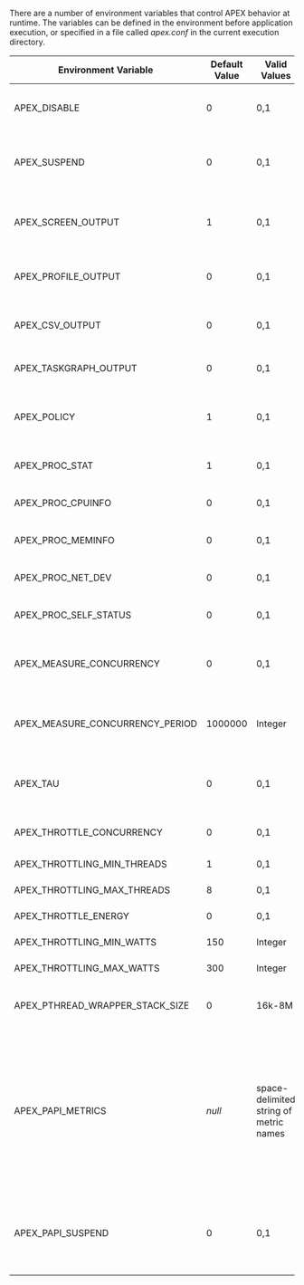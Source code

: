 There are a number of environment variables that control APEX behavior
at runtime. The variables can be defined in the environment before 
application execution, or specified in a file called *apex.conf* in the
current execution directory.

| Environment Variable | Default Value | Valid Values | Description |
| -------------------- | -- | -- | -------------------------------- |
| APEX_DISABLE | 0 | 0,1 | Disable APEX during the application execution |
| APEX_SUSPEND | 0 | 0,1 | Suspend APEX timers and counters during the application execution |
| APEX_SCREEN_OUTPUT | 1 | 0,1 | Output APEX options at entry, and performance summary at exit |
| APEX_PROFILE_OUTPUT | 0 | 0,1 | Output TAU profile of performance summary |
| APEX_CSV_OUTPUT | 0 | 0,1 | Output CSV profile of performance summary |
| APEX_TASKGRAPH_OUTPUT | 0 | 0,1 | Output graphviz reduced taskgraph |
| APEX_POLICY | 1 | 0,1 | Enable APEX policy listener and execute registered policies |
| APEX_PROC_STAT | 1 | 0,1 | Periodically read data from /proc/stat |
| APEX_PROC_CPUINFO | 0 | 0,1 | Read data (once) from /proc/cpuinfo |
| APEX_PROC_MEMINFO | 0 | 0,1 | Periodically read data from /proc/meminfo |
| APEX_PROC_NET_DEV | 0 | 0,1 | Periodically read data from /proc/net/dev |
| APEX_PROC_SELF_STATUS | 0 | 0,1 | Periodically read data from /proc/self/status |
| APEX_MEASURE_CONCURRENCY | 0 | 0,1 | Periodically sample thread activity and output report at exit |
| APEX_MEASURE_CONCURRENCY_PERIOD | 1000000 | Integer | Thread concurrency sampling period, in microseconds |
| APEX_TAU | 0 | 0,1 | Enable TAU profiling (if APEX is configured with TAU). |
| APEX_THROTTLE_CONCURRENCY | 0 | 0,1 | Enable thread concurrency throttling |
| APEX_THROTTLING_MIN_THREADS | 1 | 0,1 | Minimum threads allowed |
| APEX_THROTTLING_MAX_THREADS | 8 | 0,1 | Maximum threads allowed |
| APEX_THROTTLE_ENERGY | 0 | 0,1 | Enable energy throttling |
| APEX_THROTTLING_MIN_WATTS | 150 | Integer | Minimum Watt threshold |
| APEX_THROTTLING_MAX_WATTS | 300 | Integer | Maximum Watt threshold |
| APEX_PTHREAD_WRAPPER_STACK_SIZE | 0 | 16k-8M | When wrapping pthread_create, use this size for the stack. |
| APEX_PAPI_METRICS | *null* | space-delimited string of metric names | List of metrics to be measured by APEX when timers are used. Only meaningful if APEX is configured with PAPI support.  Any supported metric from *papi_avail* ([see PAPI Documentation](http://icl.cs.utk.edu/projects/papi/wiki/PAPIC:papi_avail.1)) can be used. |
| APEX_PAPI_SUSPEND | 0 | 0,1 | Suspend collection of PAPI metrics for APEX timers during the application execution |

